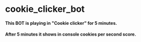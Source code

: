 # cookie_clicker_bot

#### This BOT is playing in "Cookie clicker" for 5 minutes. 
#### After 5 minutes it shows in console cookies per second score. 
